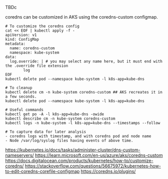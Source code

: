 TBDc

coredns can be customized in AKS using the coredns-custom configmap.

```
# To customize the coredns config
cat << EOF | kubectl apply -f -
apiVersion: v1
kind: ConfigMap
metadata:
  name: coredns-custom
  namespace: kube-system
data:
  log.override: | # you may select any name here, but it must end with the .override file extension
        log
EOF
kubectl delete pod --namespace kube-system -l k8s-app=kube-dns
```

```
# To cleanup
kubectl delete cm -n kube-system coredns-custom ## AKS recreates it in a few seconds.
kubectl delete pod --namespace kube-system -l k8s-app=kube-dns
```

```
# Useful commands
kubectl get po -A -l k8s-app=kube-dns -owide
kubectl describe cm -n kube-system coredns-custom
kubectl logs -n kube-system -l k8s-app=kube-dns --timestamps --follow
```

```
# To capture data for later analysis
- coredns logs with timestamp, and with coredns pod and node name
- Node /var/log/syslog files having events of above time.
```

https://kubernetes.io/docs/tasks/administer-cluster/dns-custom-nameservers/
https://learn.microsoft.com/en-us/azure/aks/coredns-custom
https://docs.digitalocean.com/products/kubernetes/how-to/customize-coredns/
https://stackoverflow.com/questions/56675972/kubernetes-how-to-edit-coredns-corefile-configmap
https://coredns.io/plugins/
